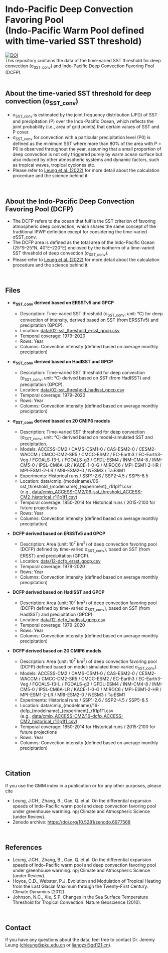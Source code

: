 <!-- # Indo-Pacific Deep Convection Favoring Pool -->
Indo-Pacific Deep Convection Favoring Pool <br />
(Indo-Pacific Warm Pool defined with time-varied SST threshold)
=====
[![DOI](https://zenodo.org/badge/520879810.svg)](https://zenodo.org/badge/latestdoi/520879810) <br />
This repository contains the data of the time-varied SST threshold for deep convection (σ<sub>SST_conv</sub>) and Indo-Pacific Deep Convection Favoring Pool (DCFP).
<br /> <br />
 
<!-- 
**Overview**
-----
- This repository contains the data of the Indo-Pacific Deep Convection Favoring Pool (Indo-Pacific Warm Pool defined with time-varied SST threshold).
 <br />  
 -->


**About the time-varied SST threshold for deep convection (σ<sub>SST_conv</sub>)**
-----
- σ<sub>SST_conv</sub> is estimated by the joint frequency distribution (JFD) of SST and precipitation (P) over the Indo-Pacific Ocean, which reflects the joint probability (i.e., area of grid points) that certain values of SST and P cover.
- σ<sub>SST_conv</sub> for convection with a particular precipitation level (P0) is defined as the minimum SST where more than 80% of the area with P = P0 is observed throughout the year, assuming that a small proportion of deep convection is not only triggered purely by warm ocean surface but also induced by other atmospheric systems and dynamic factors, such as tropical waves, tropical cyclones etc. 
- Please refer to [Leung et al. (2022)](https://doi.org/ ) for more detail about the calculation procedure and the science behind it.
 <br /> 
 
 
**About the Indo-Pacific Deep Convection Favoring Pool (DCFP)**
-----
- The DCFP refers to the ocean that fulfils the SST criterion of favoring atmospheric deep convection, which shares the same concept of the traditional IPWP definition except for considering the time-varied σSST_conv.
- The DCFP area is defined as the total area of the Indo-Pacific Ocean (25°S–25°N, 40°E–220°E) enclosed by the isotherm of a time-varied SST threshold of deep convection (σ<sub>SST_conv</sub>). 
- Please refer to [Leung et al. (2022)](https://doi.org/ ) for more detail about the calculation procedure and the science behind it.
 <br /> 
 
**Files**
-----
- **σ<sub>SST_conv</sub> derived based on ERSSTv5 and GPCP**
  - Description: Time-varied SST threshold (σ<sub>SST_conv</sub>, unit: °C) for deep convection of intensity, derived based on SST (from ERSSTv5) and precipitation (GPCP).
  - Location: [data/02-sst_threshold_ersst_gpcp.csv](https://github.com/jeremychleung/Indo-Pacific-Deep-Convection-Favoring-Pool/blob/main/data/02-sst_threshold_ersst_gpcp.csv)
  - Temporal coverage: 1979–2020
  - Rows: Year
  - Columns: Convection intensity (defined based on average monthly precipitation)
  
- **σ<sub>SST_conv</sub> derived based on HadISST and GPCP**
  - Description: Time-varied SST threshold for deep convection (σ<sub>SST_conv</sub>, unit: °C) derived based on SST (from HadISST) and precipitation (GPCP).
  - Location: [data/02-sst_threshold_hadisst_gpcp.csv](https://github.com/jeremychleung/Indo-Pacific-Deep-Convection-Favoring-Pool/blob/main/data/02-sst_threshold_hadisst_gpcp.csv)
  - Temporal coverage: 1979–2020
  - Rows: Year
  - Columns: Convection intensity (defined based on average monthly precipitation)
  
- **σ<sub>SST_conv</sub> derived based on 20 CMIP6 models**
  - Description: Time-varied SST threshold for deep convection (σ<sub>SST_conv</sub>, unit: °C) derived based on model-simulated SST and precipitation.
  - Models: ACCESS-CM2 / CAMS-CSM1-0 / CAS-ESM2-0 / CESM2-WACCM / CMCC-CM2-SR5 / CMCC-ESM2 / EC-Earth3 / EC-Earth3-Veg / FGOALS-f3-L / FGOALS-g3 / GFDL-ESM4 / INM-CM4-8 / INM-CM5-0 / IPSL-CM6A-LR / KACE-1-0-G / MIROC6 / MPI-ESM1-2-HR / MPI-ESM1-2-LR / MRI-ESM2-0 / NESM3 / TaiESM1
  - Experiments: Historical runs / SSP1-2.6 / SSP2-4.5 / SSP5-8.5
  - Location: data/cmip_{modelname}/06-sst_threshold_{modelname}_{experiment}_r1i1p1f1.csv <br /> 
  (e.g., [data/cmip_ACCESS-CM2/06-sst_threshold_ACCESS-CM2_historical_r1i1p1f1.csv](https://github.com/jeremychleung/Indo-Pacific-Deep-Convection-Favoring-Pool/blob/main/data/cmip_ACCESS-CM2/06-sst_threshold_ACCESS-CM2_historical_r1i1p1f1.csv))
  - Temporal coverage: 1850-2014 for Historical runs / 2015-2100 for future projections
  - Rows: Year
  - Columns: Convection intensity (defined based on average monthly precipitation)

- **DCFP derived based on ERSSTv5 and GPCP**
  - Description: Area (unit: 10<sup>7</sup> km<sup>2</sup>) of deep convection favoring pool (DCFP) defined by time-varied σ<sub>SST_conv</sub>), based on SST (from ERSST) and precipitation (GPCP).
  - Location: [data/12-dcfp_ersst_gpcp.csv](https://github.com/jeremychleung/Indo-Pacific-Deep-Convection-Favoring-Pool/blob/main/data/12-dcfp_ersst_gpcp.csv)
  - Temporal coverage: 1979-2020
  - Rows: Year
  - Columns: Convection intensity (defined based on average monthly precipitation)
  
- **DCFP derived based on HadISST and GPCP**
  - Description: Area (unit: 10<sup>7</sup> km<sup>2</sup>) of deep convection favoring pool (DCFP) defined by time-varied σ<sub>SST_conv</sub>), based on SST (from HadISST) and precipitation (GPCP).
  - Location: [data/12-dcfp_hadisst_gpcp.csv](https://github.com/jeremychleung/Indo-Pacific-Deep-Convection-Favoring-Pool/blob/main/data/12-dcfp_hadisst_gpcp.csv)
  - Temporal coverage: 1979-2020
  - Rows: Year
  - Columns: Convection intensity (defined based on average monthly precipitation)

- **DCFP derived based on 20 CMIP6 models**
  - Description: Area (unit: 10<sup>7</sup> km<sup>2</sup>) of deep convection favoring pool (DCFP) defined based on model-simulated time-varied σ<sub>SST_conv</sub>).
  - Models: ACCESS-CM2 / CAMS-CSM1-0 / CAS-ESM2-0 / CESM2-WACCM / CMCC-CM2-SR5 / CMCC-ESM2 / EC-Earth3 / EC-Earth3-Veg / FGOALS-f3-L / FGOALS-g3 / GFDL-ESM4 / INM-CM4-8 / INM-CM5-0 / IPSL-CM6A-LR / KACE-1-0-G / MIROC6 / MPI-ESM1-2-HR / MPI-ESM1-2-LR / MRI-ESM2-0 / NESM3 / TaiESM1
  - Experiments: Historical runs / SSP1-2.6 / SSP2-4.5 / SSP5-8.5
  - Location: data/cmip_{modelname}/16-dcfp_{modelname}_{experiment}_r1i1p1f1.csv <br /> 
  (e.g., [data/cmip_ACCESS-CM2/16-dcfp_ACCESS-CM2_historical_r1i1p1f1.csv](https://github.com/jeremychleung/Indo-Pacific-Deep-Convection-Favoring-Pool/blob/main/data/cmip_ACCESS-CM2/16-dcfp_ACCESS-CM2_historical_r1i1p1f1_.csv))
  - Temporal coverage: 1850-2014 for Historical runs / 2015-2100 for future projections
  - Rows: Year
  - Columns: Convection intensity (defined based on average monthly precipitation)
  
  
<br /> 
  

**Citation**
-----
If you use the GMM index in a publication or for any other purposes, please cite 
<!--
- Leung, J.CH., Qian, W., Zhang, P. et al. Geopotential-based Multivariate MJO Index: extending RMM-like indices to pre-satellite era. Clim Dyn (2022). https://doi.org/10.1007/s00382-022-06142-2
-->
- Leung, J.CH., Zhang, B., Gan, Q. et al. On the differential expansion speeds of Indo-Pacific warm pool and deep convection favoring pool under greenhouse warming.  npj Climate and Atmospheric Science (under Review). 
- Zenodo archive: https://doi.org/10.5281/zenodo.6977568

<br /> 

**References**
-----
<!-- - Wheeler, M.C., Hendon, H.H. An All-Season Real-Time Multivariate MJO Index: Development of an Index for Monitoring and Prediction. Mon Weather Rev 132:1917–1932 (2004). https://journals.ametsoc.org/view/journals/mwre/132/8/1520-0493_2004_132_1917_aarmmi_2.0.co_2.xml -->
- Leung, J.CH., Zhang, B., Gan, Q. et al. On the differential expansion speeds of Indo-Pacific warm pool and deep convection favoring pool under greenhouse warming.  npj Climate and Atmospheric Science (under Review). 
- Hoyos, C.D., Webster, P.J. Evolution and Modulation of Tropical Heating from the Last Glacial Maximum through the Twenty-First Century. Climate Dynamics (2012).
- Johnson, N.C., Xie, S.P. Changes in the Sea Surface Temperature Threshold for Tropical Convection. Nature Geoscience (2010).
<br /> 


**Contact**
-----
If you have any questions about the data, feel free to contact Dr. Jeremy Leung (chleung@pku.edu.cn or liangzx@gd121.cn).
<br /> 
